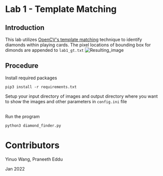 # Lab 1 - Template Matching

## Introduction
This lab utilizes [OpenCV's template matching](https://docs.opencv.org/4.x/d4/dc6/tutorial_py_template_matching.html) technique to identify diamonds within playing cards. The pixel locations of bounding box for dimonds are appended to `lab1_gt.txt`
![Resulting_image](output_imgs/frame0000.jpg)

## Procedure
Install required packages
```
pip3 install -r requirements.txt 
```
Setup your input directory of images and output directory where you want to show the images and other parameters in `config.ini` file <br/><br/>

Run the program
```
python3 diamond_finder.py
```
# Contributors
Yinuo Wang, Praneeth Eddu

Jan 2022